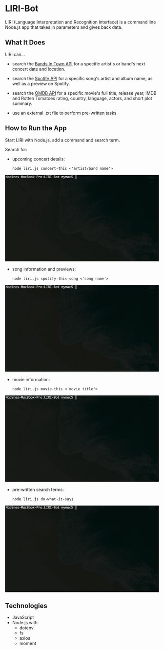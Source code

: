 # LIRI-Bot

LIRI (Language Interpretation and Recognition Interface) is a command line Node.js app that takes in parameters and gives back data.

## What It Does

LIRI can...

* search the [Bands In Town API](https://artists.bandsintown.com/support/bandsintown-api) for a specific artist's or band's next concert date and location.

* search the [Spotify API](https://developer.spotify.com/documentation/web-api/) for a specific song's artist and album name, as well as a preview on Spotify.

* search the [OMDB API](http://github.com) for a specific movie's full title, release year, IMDB and Rotten Tomatoes rating, country, language, actors, and short plot summary.

* use an external .txt file to perform pre-written tasks.

## How to Run the App

Start LIRI with Node.js, add a command and search term.

Search for:

* upcoming concert details:
    ```
    node liri.js concert-this <'artist/band name'>
    ```
![LIRI concert-this Preview](LIRI_concert-this.gif)

* song information and previews:
    ```
    node liri.js spotify-this-song <'song name'>
    ```
![LIRI spotify-this-song Preview](LIRI_spotify-this-song.gif)

*  movie information:
    ```
    node liri.js movie-this <'movie title'>
    ```
![LIRI movie-this Preview](LIRI_movie-this.gif)

* pre-written search terms:
    ```
    node liri.js do-what-it-says
    ```
![LIRI do-what-it-says Preview](LIRI_do-what-it-says.gif)

## Technologies

* JavaScript
* Node.js with 
    * dotenv
    * fs
    * axios
    * moment
